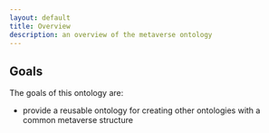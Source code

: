 ```yaml
---
layout: default
title: Overview
description: an overview of the metaverse ontology
---
```


## Goals

The goals of this ontology are:

* provide a reusable ontology for creating other ontologies with a common metaverse structure